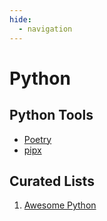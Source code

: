```yaml
---
hide:
  - navigation
---
```

# Python

## Python Tools
- [Poetry](/poetry)
- [pipx](/pipx)

## Curated Lists
1. [Awesome Python](https://github.com/vinta/awesome-python/)